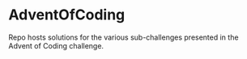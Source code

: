 # AdventOfCoding

Repo hosts solutions for the various sub-challenges presented in the Advent of Coding challenge.
